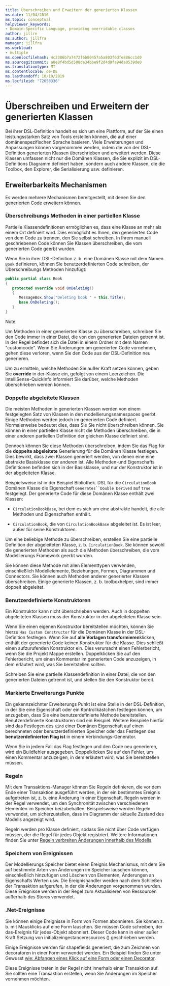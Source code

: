 ```yaml
---
title: Überschreiben und Erweitern der generierten Klassen
ms.date: 11/04/2016
ms.topic: conceptual
helpviewer_keywords:
- Domain-Specific Language, providing overridable classes
author: jillre
ms.author: jillfra
manager: jillfra
ms.workload:
- multiple
ms.openlocfilehash: 4c2386b7a7472f6b80457a5a803f6dfe886cc1d0
ms.sourcegitcommit: a8e8f4bd5d508da34bbe9f2d4d9fa94da0539de0
ms.translationtype: MT
ms.contentlocale: de-DE
ms.lasthandoff: 10/19/2019
ms.locfileid: "72658336"
---
```

# <a name="override-and-extend-the-generated-classes"></a>Überschreiben und Erweitern der generierten Klassen

Bei ihrer DSL-Definition handelt es sich um eine Plattform, auf der Sie einen leistungsstarken Satz von Tools erstellen können, die auf einer domänenspezifischen Sprache basieren. Viele Erweiterungen und Anpassungen können vorgenommen werden, indem die von der DSL-Definition generierten Klassen überschrieben und erweitert werden. Diese Klassen umfassen nicht nur die Domänen Klassen, die Sie explizit im DSL-Definitions Diagramm definiert haben, sondern auch andere Klassen, die die Toolbox, den Explorer, die Serialisierung usw. definieren.

## <a name="extensibility-mechanisms"></a>Erweiterbarkeits Mechanismen

Es werden mehrere Mechanismen bereitgestellt, mit denen Sie den generierten Code erweitern können.

### <a name="override-methods-in-a-partial-class"></a>Überschreibungs Methoden in einer partiellen Klasse

Partielle Klassendefinitionen ermöglichen es, dass eine Klasse an mehr als einem Ort definiert wird. Dies ermöglicht es Ihnen, den generierten Code von dem Code zu trennen, den Sie selbst schreiben. In Ihrem manuell geschriebenen Code können Sie Klassen überschreiben, die vom generierten Code geerbt wurden.

Wenn Sie in ihrer DSL-Definition z. b. eine Domänen Klasse mit dem Namen `Book` definieren, können Sie benutzerdefinierten Code schreiben, der Überschreibungs Methoden hinzufügt:

```csharp
public partial class Book
{
   protected override void OnDeleting()
   {
      MessageBox.Show("Deleting book " + this.Title);
      base.OnDeleting();
   }
}
```

> [!NOTE]
> Um Methoden in einer generierten Klasse zu überschreiben, schreiben Sie den Code immer in einer Datei, die von den generierten Dateien getrennt ist. In der Regel befindet sich die Datei in einem Ordner mit dem Namen "customcode". Wenn Sie Änderungen am generierten Code vornehmen, gehen diese verloren, wenn Sie den Code aus der DSL-Definition neu generieren.

Um zu ermitteln, welche Methoden Sie außer Kraft setzen können, geben Sie **override** in der-Klasse ein, gefolgt von einem Leerzeichen. Die IntelliSense-QuickInfo informiert Sie darüber, welche Methoden überschrieben werden können.

### <a name="double-derived-classes"></a>Doppelte abgeleitete Klassen

Die meisten Methoden in generierten Klassen werden von einem festgelegten Satz von Klassen in den modellierungsnamespaces geerbt. Einige Methoden werden jedoch im generierten Code definiert. Normalerweise bedeutet dies, dass Sie Sie nicht überschreiben können. Sie können in einer partiellen Klasse nicht die Methoden überschreiben, die in einer anderen partiellen Definition der gleichen Klasse definiert sind.

Dennoch können Sie diese Methoden überschreiben, indem Sie das Flag für die **doppelte abgeleitete** Generierung für die Domänen Klasse festlegen. Dies bewirkt, dass zwei Klassen generiert werden, von denen eine eine abstrakte Basisklasse der anderen ist. Alle Methoden-und Eigenschafts Definitionen befinden sich in der Basisklasse, und nur der Konstruktor ist in der abgeleiteten Klasse.

Beispielsweise ist in der Beispiel Bibliothek. DSL für die `CirculationBook` Domänen Klasse die Eigenschaft `Generates``Double Derived` auf `true` festgelegt. Der generierte Code für diese Domänen Klasse enthält zwei Klassen:

- `CirculationBookBase`, bei dem es sich um eine abstrakte handelt, die alle Methoden und Eigenschaften enthält.

- `CirculationBook`, die von `CirculationBookBase` abgeleitet ist. Es ist leer, außer für seine Konstruktoren.

Um eine beliebige Methode zu überschreiben, erstellen Sie eine partielle Definition der abgeleiteten Klasse, z. b. `CirculationBook`. Sie können sowohl die generierten Methoden als auch die Methoden überschreiben, die vom Modellierungs Framework geerbt wurden.

Sie können diese Methode mit allen Elementtypen verwenden, einschließlich Modellelemente, Beziehungen, Formen, Diagrammen und Connectors. Sie können auch Methoden anderer generierter Klassen überschreiben. Einige generierte Klassen, z. b. toolboxhelper, sind immer doppelt abgeleitet.

### <a name="custom-constructors"></a>Benutzerdefinierte Konstruktoren

Ein Konstruktor kann nicht überschrieben werden. Auch in doppelten abgeleiteten Klassen muss der Konstruktor in der abgeleiteten Klasse sein.

Wenn Sie einen eigenen Konstruktor bereitstellen möchten, können Sie hierzu `Has Custom Constructor` für die Domänen Klasse in der DSL-Definition festlegen. Wenn Sie auf **alle Vorlagen transformieren**klicken, enthält der generierte Code keinen Konstruktor für die Klasse. Dies schließt einen aufzurufenden Konstruktor ein. Dies verursacht einen Fehlerbericht, wenn Sie die Projekt Mappe erstellen. Doppelklicken Sie auf den Fehlerbericht, um einen Kommentar im generierten Code anzuzeigen, in dem erläutert wird, was Sie bereitstellen sollten.

Schreiben Sie eine partielle Klassendefinition in einer Datei, die von den generierten Dateien getrennt ist, und stellen Sie den Konstruktor bereit.

### <a name="flagged-extension-points"></a>Markierte Erweiterungs Punkte

Ein gekennzeichnter Erweiterungs Punkt ist eine Stelle in der DSL-Definition, in der Sie eine Eigenschaft oder ein Kontrollkästchen festlegen können, um anzugeben, dass Sie eine benutzerdefinierte Methode bereitstellen. Benutzerdefinierte Konstruktoren sind ein Beispiel. Weitere Beispiele hierfür sind das Festlegen des `Kind` einer Domänen Eigenschaft auf einen berechneten oder benutzerdefinierten Speicher oder das Festlegen des **benutzerdefinierten Flag ist** in einem Verbindungs-Generator.

Wenn Sie in jedem Fall das Flag festlegen und den Code neu generieren, wird ein Buildfehler ausgegeben. Doppelklicken Sie auf den Fehler, um einen Kommentar anzuzeigen, in dem erläutert wird, was Sie bereitstellen müssen.

### <a name="rules"></a>Regeln

Mit dem Transaktions-Manager können Sie Regeln definieren, die vor dem Ende einer Transaktion ausgeführt werden, in der ein bestimmtes Ereignis aufgetreten ist, z. b. eine Änderung in einer Eigenschaft. Regeln werden in der Regel verwendet, um den Synchronität zwischen verschiedenen Elementen im Speicher beizubehalten. Beispielsweise werden Regeln verwendet, um sicherzustellen, dass im Diagramm der aktuelle Zustand des Modells angezeigt wird.

Regeln werden pro Klasse definiert, sodass Sie nicht über Code verfügen müssen, der die Regel für jedes Objekt registriert. Weitere Informationen finden Sie unter [Regeln verbreiten Änderungen innerhalb des Modells](../modeling/rules-propagate-changes-within-the-model.md).

### <a name="store-events"></a>Speichern von Ereignissen

Der Modellierungs Speicher bietet einen Ereignis Mechanismus, mit dem Sie auf bestimmte Arten von Änderungen im Speicher lauschen können, einschließlich hinzufügen und Löschen von Elementen, Änderungen an Eigenschafts Werten usw. Die Ereignishandler werden nach dem Schließen der Transaktion aufgerufen, in der die Änderungen vorgenommen wurden. Diese Ereignisse werden in der Regel zum Aktualisieren von Ressourcen außerhalb des Stores verwendet.

### <a name="net-events"></a>.Net-Ereignisse

Sie können einige Ereignisse in Form von Formen abonnieren. Sie können z. b. mit Mausklicks auf eine Form lauschen. Sie müssen Code schreiben, der das-Ereignis für jedes-Objekt abonniert. Dieser Code kann in einer außer Kraft Setzung von initializeingestanceresources () geschrieben werden.

Einige Ereignisse werden für shapefields generiert, die zum Zeichnen von decoratoren in einer Form verwendet werden. Ein Beispiel finden Sie unter Gewusst [wie: Abfangen eines Klick auf eine Form oder einen Decorator](../modeling/how-to-intercept-a-click-on-a-shape-or-decorator.md).

Diese Ereignisse treten in der Regel nicht innerhalb einer Transaktion auf. Sie sollten eine Transaktion erstellen, wenn Sie Änderungen im Speicher vornehmen möchten.